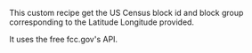 This custom recipe get the US Census block id and block group corresponding to the Latitude Longitude provided. 

It uses the free fcc.gov's API.